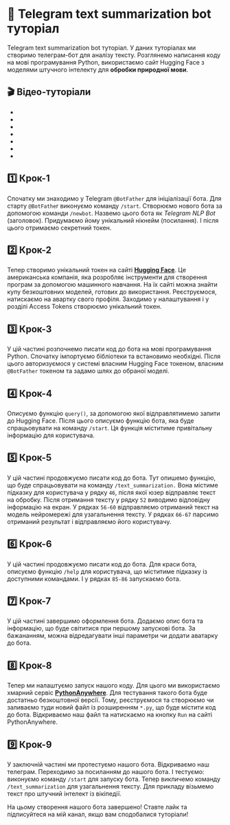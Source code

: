 # 🤖 Telegram text summarization bot туторіал
Telegram text summarization bot туторіал. У даних туторіалах ми створимо телеграм-бот для аналізу тексту. Розглянемо написання коду на мові програмування Python, використаємо сайт Hugging Face з моделями штучного інтелекту для **обробки природної мови**.


## 🎬 Відео-туторіали
*
*
*
*
*
*
*

## 1️⃣ Крок-1
Спочатку ми знаходимо у Telegram ```@BotFather``` для ініціалізації бота. Для старту ```@BotFathe```r виконуємо команду ```/start```. Створюємо нового бота за допомогою команди ```/newbot```. Назвемо цього бота як *Telegram NLP Bot* (заголовок). Придумаємо йому унікальний нікнейм (посилання). І після цього отримаємо секретний токен.

## 2️⃣ Крок-2
Тепер створимо унікальний токен на сайті **[Hugging Face](https://huggingface.co/)**. Це американська компанія, яка розробляє інструменти для створення програм за допомогою машинного навчання. На їх сайті можна знайти купу безкоштовних моделей, готових до використання. Реєструємося, натискаємо на авартку свого профіля. Заходимо у налаштування і у розділі Access Tokens створюємо унікальний токен.

## 3️⃣ Крок-3
У цій частині розпочнемо писати код до бота на мові програмування Python. Спочатку імпортуємо бібліотеки та встановимо необхідні. Після цього авторизуємося у системі власним Hugging Face токеном, власним ```@BotFather``` токеном та задамо шлях до обраної моделі.

## 4️⃣ Крок-4
Описуємо функцію ```query()```, за допомогою якої відправлятимемо запити до Hugging Face. Після цього описуємо функцію бота, яка буде спрацьовувати на команду ```/start```. Ця функція міститиме привітальну інформацію для користувача.

## 5️⃣ Крок-5
У цій частині продовжуємо писати код до бота. Тут опишемо функцію, що буде спрацьовувати на команду ```/text_summarization.``` Вона містиме підказку для користувача у рядку ```46```, після якої юзер відправляє текст на обробку. Після отримання тексту у рядку ```52``` виводимо відповідну інформацію на екран. У рядках ```56-60``` відправляємо отриманий текст на модель нейромережі для узагальнення тексту. У рядках ```66-67``` парсимо отриманий результат і відправляємо його користувачу.

## 6️⃣ Крок-6
У цій частині продовжуємо писати код до бота. Для краси бота, описуємо функцію ```/help``` для користувача, що міститиме підказку із доступними командами. І у рядках ```85-86``` запускаємо бота.

## 7️⃣ Крок-7
У цій частині завершимо оформлення бота. Додаємо опис бота та інформацію, що буде світитися при першому запускові бота. За бажананням, можна відредагувати інші параметри чи додати аватарку до бота.

## 8️⃣ Крок-8
Тепер ми налаштуємо запуск нашого коду. Для цього ми використаємо хмарний сервіс **[PythonAnywhere](https://www.pythonanywhere.com/)**. Для тестування такого бота буде достатньо безкоштовної версії. Тому, реєструємося та створюємо чи заливаємо туди новий файл із розширенням ```*.py```, що буде містити код до бота. Відкриваємо наш файл та натискаємо на кнопку ```Run``` на сайті PythonAnywhere.

## 9️⃣ Крок-9
У заключній частині ми протестуємо нашого бота. Відкриваємо наш телеграм. Переходимо за посиланням до нашого бота. І тестуємо: виконуємо команду ```/start``` для запуску бота. Тепер викличемо команду ```/text_summarization``` для узагальнення тексту. Для прикладу візьмемо текст про штучний інтелект із вікіпедії.

На цьому створення нашого бота завершено! Ставте лайк та підписуйтеся на мій канал, якщо вам сподобалися туторіали!

